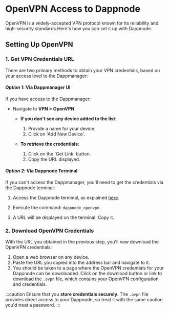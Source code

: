 # OpenVPN Access to Dappnode

OpenVPN is a widely-accepted VPN protocol known for its reliability and high-security standards.Here's how you can set it up with Dappnode.

## Setting Up OpenVPN

### 1. Get VPN Credentials URL

There are two primary methods to obtain your VPN credentials, based on your access level to the Dappmanager:

#### _Option 1_: Via Dappmanager UI

If you have access to the Dappmanager:

- Navigate to **VPN > OpenVPN**.

   - **If you don't see any device added to the list:**
     1. Provide a name for your device.
     2. Click on 'Add New Device'.

   - **To retrieve the credentials:**
     1. Click on the 'Get Link' button.
     2. Copy the URL displayed.

#### _Option 2_: Via Dappnode Terminal

If you can't access the Dappmanager, you'll need to get the credentials via the Dappnode terminal:

1. Access the Dappnode terminal, as explained [here](/docs/user/access-my-dappnode/terminal).

2. Execute the command: `dappnode_openvpn`.

3. A URL will be displayed on the terminal. Copy it.

### 2. Download OpenVPN Credentials

With the URL you obtained in the previous step, you'll now download the OpenVPN credentials:

1. Open a web browser on any device.
2. Paste the URL you copied into the address bar and navigate to it.
3. You should be taken to a page where the OpenVPN credentials for your Dappnode can be downloaded. Click on the download button or link to download the `.ovpn` file, which contains your OpenVPN configuration and credentials.

:::caution
Ensure that you **store credentials securely**. The `.ovpn` file provides direct access to your Dappnode, so treat it with the same caution you'd treat a password.
:::